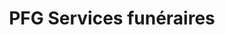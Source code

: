 ---
title: "PFG Services funéraires"
url: /antibes/pfg-services-funeraires/
shop: directeurs de funérailles
---